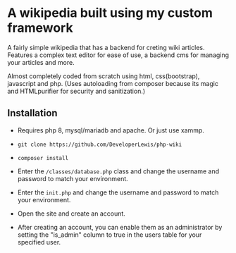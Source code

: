 # A wikipedia built using my custom framework
A fairly simple wikipedia that has a backend for creting wiki articles.
Features a complex text editor for ease of use, a backend cms for managing your articles and more.

Almost completely coded from scratch using html, css(bootstrap), javascript and php. (Uses autoloading from composer because its magic and HTMLpurifier for security and sanitization.)

## Installation

- Requires php 8, mysql/mariadb and apache. Or just use xammp.

- `git clone https://github.com/DeveloperLewis/php-wiki`
- `composer install`
- Enter the `/classes/database.php` class and change the username and password to match your environment.
- Enter the `init.php` and change the username and password to match your environment.
- Open the site and create an account.
- After creating an account, you can enable them as an administrator by setting the "is_admin" column to true in the users table for your specified user.

